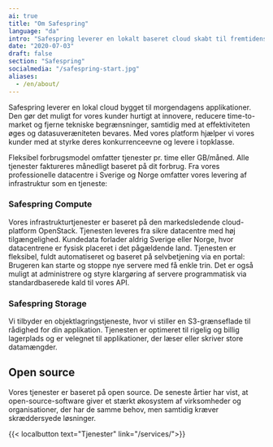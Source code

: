 ```yaml
---
ai: true
title: "Om Safespring"
language: "da"
intro: "Safespring leverer en lokalt baseret cloud skabt til fremtidens apps."
date: "2020-07-03"
draft: false
section: "Safespring"
socialmedia: "/safespring-start.jpg"
aliases:
  - /en/about/
---
```

<div class="ingress"><p>Safespring leverer en lokal cloud bygget til morgendagens applikationer. Den gør det muligt for vores kunder hurtigt at innovere, reducere time-to-market og fjerne tekniske begrænsninger, samtidig med at effektiviteten øges og datasuveræniteten bevares. Med vores platform hjælper vi vores kunder med at styrke deres konkurrenceevne og levere i topklasse.</p></div>
<p>Fleksibel forbrugsmodel omfatter tjenester pr. time eller GB/måned. Alle tjenester faktureres månedligt baseret på dit forbrug. Fra vores professionelle datacentre i Sverige og Norge omfatter vores levering af infrastruktur som en tjeneste:</p>

### Safespring Compute

Vores infrastrukturtjenester er baseret på den markedsledende cloud-platform OpenStack. Tjenesten leveres fra sikre datacentre med høj tilgængelighed. Kundedata forlader aldrig Sverige eller Norge, hvor datacentrene er fysisk placeret i det pågældende land. Tjenesten er fleksibel, fuldt automatiseret og baseret på selvbetjening via en portal: Brugeren kan starte og stoppe nye servere med få enkle trin. Det er også muligt at administrere og styre klargøring af servere programmatisk via standardbaserede kald til vores API.

### Safespring Storage

Vi tilbyder en objektlagringstjeneste, hvor vi stiller en S3-grænseflade til rådighed for din applikation. Tjenesten er optimeret til rigelig og billig lagerplads og er velegnet til applikationer, der læser eller skriver store datamængder.

## Open source

Vores tjenester er baseret på open source. De seneste årtier har vist, at open-source-software giver et stærkt økosystem af virksomheder og organisationer, der har de samme behov, men samtidig kræver skræddersyede løsninger.

{{< localbutton text="Tjenester" link="/services/">}}